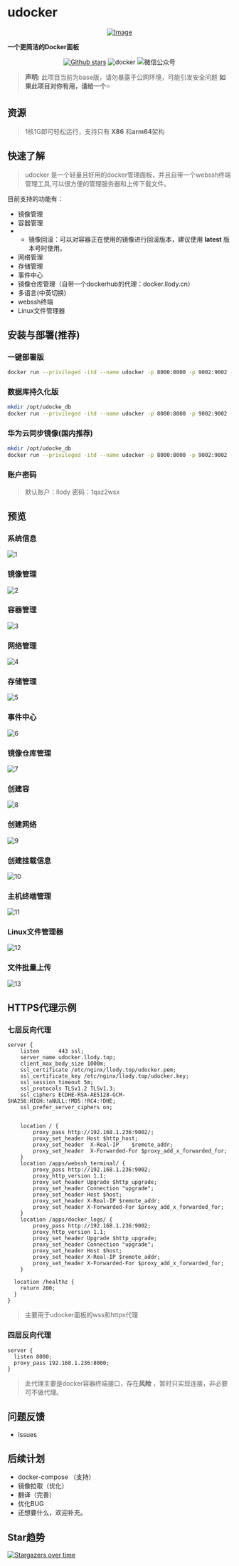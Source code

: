# udocker
<p align="center"><a href="#"><img src="https://static.llody.top/images/DM_20240323220512_001.png" alt="Image"></a></p>

**一个更简洁的Docker面板**

<div align="center">
<a href="https://github.com/llody55/udocker" target="_blank"><img alt="Github stars" src="https://img.shields.io/github/stars/llody55/udocker.svg" title="给个start吧，求求了"></a>
<img src="https://camo.githubusercontent.com/f8defc7b1662a63895c0de6aa7820bd10b5de2d725b307d76cae5e5c96b9e15c/68747470733a2f2f696d672e736869656c64732e696f2f62616467652f646f636b65722d3132333435363f6c6f676f3d646f636b6572266c6f676f436f6c6f723d666666266c6162656c436f6c6f723d316337616564"alt="docker" data-canonical-src="https://img.shields.io/badge/docker-123456?logo=docker&logoColor=fff&labelColor=1c7aed">
<img id="wechatIcon" alt="微信公众号" src="https://img.shields.io/badge/%E5%BE%AE%E4%BF%A1%E5%85%AC%E4%BC%97%E5%8F%B7-%E8%BF%90%E7%BB%B4%E5%AE%9E%E8%B7%B5%E5%BD%95-brightgreen"style="max-width: 100%;" title="给个关注吧，求求了">
</div>

> **声明:** 此项目当前为base版，请勿暴露于公网环境，可能引发安全问题
**如果此项目对你有用，请给一个**:star:

## 资源
> 1核1G即可轻松运行，支持只有 **X86** 和**arm64**架构

## 快速了解
> udocker 是一个轻量且好用的docker管理面板，并且自带一个webssh终端管理工具,可以很方便的管理服务器和上传下载文件。

目前支持的功能有：

   - 镜像管理
   - 容器管理
   - * 镜像回滚：可以对容器正在使用的镜像进行回滚版本，建议使用 **latest** 版本号时使用。
   - 网络管理
   - 存储管理
   - 事件中心
   - 镜像仓库管理（自带一个dockerhub的代理：docker.llody.cn）
   - 多语言(中英切换)
   - webssh终端
   - Linux文件管理器

## 安装与部署(推荐)
### 一键部署版
```bash
docker run --privileged -itd --name udocker -p 8000:8000 -p 9002:9002 -v /var/run/docker.sock:/var/run/docker.sock  docker.llody.cn/llody/udocker:latest
```
### 数据库持久化版
```bash
mkdir /opt/udocke_db
docker run --privileged -itd --name udocker -p 8000:8000 -p 9002:9002 -v /var/run/docker.sock:/var/run/docker.sock -v /opt/udocke_db:/app/db  docker.llody.cn/llody/udocker:latest
```
### 华为云同步镜像(国内推荐)
```bash
mkdir /opt/udocke_db
docker run --privileged -itd --name udocker -p 8000:8000 -p 9002:9002 -v /var/run/docker.sock:/var/run/docker.sock -v /opt/udocke_db:/app/db  swr.cn-southwest-2.myhuaweicloud.com/llody/udocker:latest 
```
### 账户密码

> 默认账户：llody 密码：1qaz2wsx

## 预览
### 系统信息
![1](./docs/images/1.png)
### 镜像管理
![2](./docs/images/2.png)
### 容器管理
![3](./docs/images/3.jpg)
### 网络管理
![4](./docs/images/4.jpg)
### 存储管理
![5](./docs/images/5.jpg)
### 事件中心
![6](./docs/images/6.jpg)
### 镜像仓库管理
![7](./docs/images/7.jpg)
### 创建容
![8](./docs/images/8.png)
### 创建网络
![9](./docs/images/9.jpg)
### 创建挂载信息
![10](./docs/images/10.jpg)
### 主机终端管理
![11](./docs/images/11.png)
### Linux文件管理器
![12](./docs/images/12.jpg)
### 文件批量上传
![13](./docs/images/13.jpg)


## HTTPS代理示例
### 七层反向代理
```nginx
server {
    listen      443 ssl;
    server_name udocker.llody.top;
    client_max_body_size 1000m;
    ssl_certificate /etc/nginx/llody.top/udocker.pem;
    ssl_certificate_key /etc/nginx/llody.top/udocker.key;
    ssl_session_timeout 5m;
    ssl_protocols TLSv1.2 TLSv1.3;
    ssl_ciphers ECDHE-RSA-AES128-GCM-SHA256:HIGH:!aNULL:!MD5:!RC4:!DHE;
    ssl_prefer_server_ciphers on;
    

    location / {
        proxy_pass http://192.168.1.236:9002/;
        proxy_set_header Host $http_host;
        proxy_set_header  X-Real-IP    $remote_addr;
        proxy_set_header  X-Forwarded-For $proxy_add_x_forwarded_for;
    }
    location /apps/webssh_terminal/ {
        proxy_pass http://192.168.1.236:9002;
        proxy_http_version 1.1;
        proxy_set_header Upgrade $http_upgrade;
        proxy_set_header Connection "upgrade";
        proxy_set_header Host $host;
        proxy_set_header X-Real-IP $remote_addr;
        proxy_set_header X-Forwarded-For $proxy_add_x_forwarded_for;
    }
    location /apps/docker_logs/ {
        proxy_pass http://192.168.1.236:9002;
        proxy_http_version 1.1;
        proxy_set_header Upgrade $http_upgrade;
        proxy_set_header Connection "upgrade";
        proxy_set_header Host $host;
        proxy_set_header X-Real-IP $remote_addr;
        proxy_set_header X-Forwarded-For $proxy_add_x_forwarded_for;
    }

  location /healthz {
    return 200;
  }
}
```
> 主要用于udocker面板的wss和https代理
### 四层反向代理
```nginx
server {
  listen 8000;
  proxy_pass 192.168.1.236:8000;
}
```
> 此代理主要是docker容器终端接口，存在**风险** ，暂时只实现连接，非必要可不做代理。

## 问题反馈
 - Issues

## 后续计划
  - docker-compose （支持）
  - 镜像拉取（优化）
  - 翻译（完善）
  - 优化BUG
  - 还想要什么，欢迎补充。

## Star趋势
[![Stargazers over time](https://starchart.cc/llody55/udocker.svg)](https://github.com/llody55/udocker)